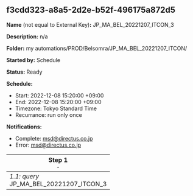 ## f3cdd323-a8a5-2d2e-b52f-496175a872d5

**Name** (not equal to External Key)**:** JP_MA_BEL_20221207_ITCON_3

**Description:** n/a

**Folder:** my automations/PROD/Belsomra/JP_MA_BEL_20221207_ITCON/

**Started by:** Schedule

**Status:** Ready

**Schedule:**

* Start: 2022-12-08 15:20:00 +09:00
* End: 2022-12-08 15:20:00 +09:00
* Timezone: Tokyo Standard Time
* Recurrance: run only once

**Notifications:**

* Complete: msd@directus.co.jp
* Error: msd@directus.co.jp

| Step 1<br>_<small>-</small>_ |
| --- |
| _1.1: query_<br>JP_MA_BEL_20221207_ITCON_3 |
